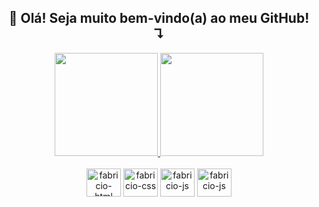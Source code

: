 <h2 align = "center"> 🐣 Olá! Seja muito bem-vindo(a) ao meu GitHub! ↴</h2>

<div align="center">
    <a href="https://github.com/FabricioKolling">
        <img height="165" src="https://github-readme-stats.vercel.app/api?username=FabricioKolling&show_icons=true&theme=tokyonight&include_all_commits=true&count_private=true"/>
        <img height="165" src="https://github-readme-stats.vercel.app/api/top-langs/?username=FabricioKolling&layout=compact&langs_count=10&theme=tokyonight"/>
    </a>
</div>

<div style= "display: inline_block" align ="center"> <br>
<img align = "center" alt ="fabricio-html" height ="45" width="55" src="https://cdn.jsdelivr.net/gh/devicons/devicon@latest/icons/html5/html5-original.svg" />
<img align = "center" alt ="fabricio-css" height ="45" width="55" src="https://cdn.jsdelivr.net/gh/devicons/devicon@latest/icons/css3/css3-original.svg" />
<img align = "center" alt ="fabricio-js" height ="45" width="55" src="https://cdn.jsdelivr.net/gh/devicons/devicon@latest/icons/javascript/javascript-original.svg" >
<img align = "center" alt ="fabricio-js" height ="45" width="55" src="https://cdn.jsdelivr.net/gh/devicons/devicon@latest/icons/python/python-original.svg" />
          
                    
                   

<!--
**FabricioKolling/FabricioKolling** is a ✨ _special_ ✨ repository because its `README.md` (this file) appears on your GitHub profile.

Here are some ideas to get you started:

- 🔭 I’m currently working on ...
- 🌱 I’m currently learning ...
- 👯 I’m looking to collaborate on ...
- 🤔 I’m looking for help with ...
- 💬 Ask me about ...
- 📫 How to reach me: ...
- 😄 Pronouns: ...
- ⚡ Fun fact: ...
-->
